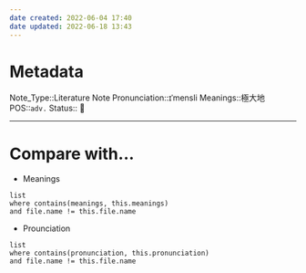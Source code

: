 ```yaml
---
date created: 2022-06-04 17:40
date updated: 2022-06-18 13:43
---
```


# Metadata

Note_Type::Literature Note
Pronunciation::ɪˈmensli
Meanings::極大地
POS::`adv.`
Status:: 👶

---

# Compare with...

- Meanings

```dataview
list
where contains(meanings, this.meanings)
and file.name != this.file.name
```

- Prounciation

```dataview
list
where contains(pronunciation, this.pronunciation)
and file.name != this.file.name
```
